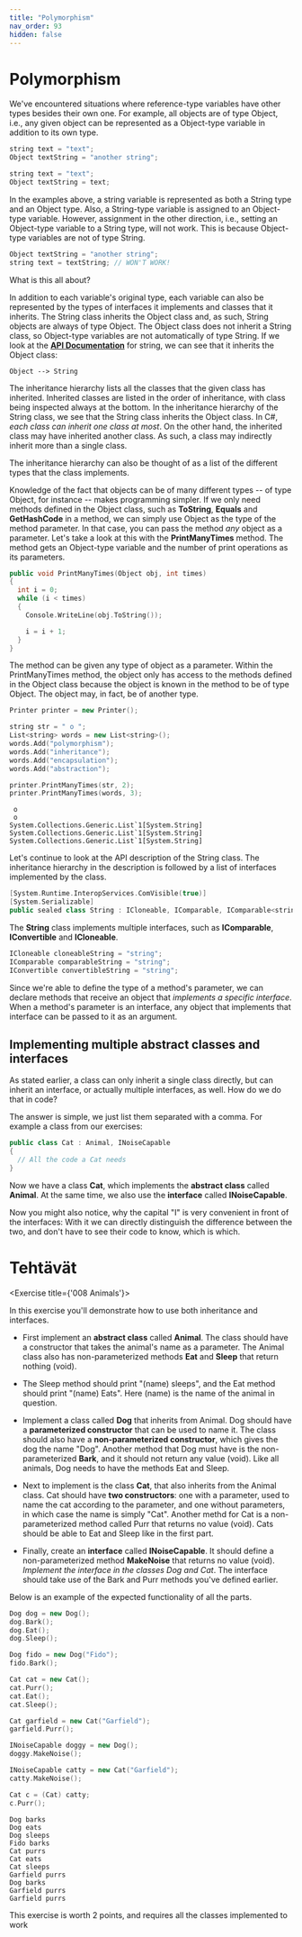 ```yaml
---
title: "Polymorphism"
nav_order: 93
hidden: false
---
```


# Polymorphism

We've encountered situations where reference-type variables have other types besides their own one. For example, all objects are of type Object, i.e., any given object can be represented as a Object-type variable in addition to its own type.

```cpp
string text = "text";
Object textString = "another string";
```

```cpp
string text = "text";
Object textString = text;
```

In the examples above, a string variable is represented as both a String type and an Object type. Also, a String-type variable is assigned to an Object-type variable. However, assignment in the other direction, i.e., setting an Object-type variable to a String type, will not work. This is because Object-type variables are not of type String.

```cpp
Object textString = "another string";
string text = textString; // WON'T WORK!
```

What is this all about?

In addition to each variable's original type, each variable can also be represented by the types of interfaces it implements and classes that it inherits. The String class inherits the Object class and, as such, String objects are always of type Object. The Object class does not inherit a String class, so Object-type variables are not automatically of type String. If we look at the [**API Documentation**](https://docs.microsoft.com/en-us/dotnet/api/system.string?view=netframework-4.8) for string, we can see that it inherits the Object class:

```console
Object --> String
```

The inheritance hierarchy lists all the classes that the given class has inherited. Inherited classes are listed in the order of inheritance, with class being inspected always at the bottom. In the inheritance hierarchy of the String class, we see that the String class inherits the Object class. In C#, *each class can inherit one class at most*. On the other hand, the inherited class may have inherited another class. As such, a class may indirectly inherit more than a single class.

The inheritance hierarchy can also be thought of as a list of the different types that the class implements.

Knowledge of the fact that objects can be of many different types -- of type Object, for instance -- makes programming simpler. If we only need methods defined in the Object class, such as **ToString**, **Equals** and **GetHashCode** in a method, we can simply use Object as the type of the method parameter. In that case, you can pass the method *any* object as a parameter. Let's take a look at this with the **PrintManyTimes** method. The method gets an Object-type variable and the number of print operations as its parameters.

```cpp
public void PrintManyTimes(Object obj, int times)
{
  int i = 0;
  while (i < times)
  {
    Console.WriteLine(obj.ToString());

    i = i + 1;
  }
}
```

The method can be given any type of object as a parameter. Within the PrintManyTimes method, the object only has access to the methods defined in the Object class because the object is known in the method to be of type Object. The object may, in fact, be of another type.

```cpp
Printer printer = new Printer();

string str = " o ";
List<string> words = new List<string>();
words.Add("polymorphism");
words.Add("inheritance");
words.Add("encapsulation");
words.Add("abstraction");

printer.PrintManyTimes(str, 2);
printer.PrintManyTimes(words, 3);
```

```console
 o 
 o
System.Collections.Generic.List`1[System.String]
System.Collections.Generic.List`1[System.String]
System.Collections.Generic.List`1[System.String]
```

Let's continue to look at the API description of the String class. The inheritance hierarchy in the description is followed by a list of interfaces implemented by the class.

```cpp
[System.Runtime.InteropServices.ComVisible(true)]
[System.Serializable]
public sealed class String : ICloneable, IComparable, IComparable<string>, IConvertible, IEquatable<string>, System.Collections.Generic.IEnumerable<char>
```

The **String** class implements multiple interfaces, such as **IComparable**, **IConvertible** and **ICloneable**.

```cpp
ICloneable cloneableString = "string";
IComparable comparableString = "string";
IConvertible convertibleString = "string";
```

Since we're able to define the type of a method's parameter, we can declare methods that receive an object that *implements a specific interface*. When a method's parameter is an interface, any object that implements that interface can be passed to it as an argument.

## Implementing multiple abstract classes and interfaces

As stated earlier, a class can only inherit a single class directly, but can inherit an interface, or actually multiple interfaces, as well. How do we do that in code?

The answer is simple, we just list them separated with a comma. For example a class from our exercises:

```cpp
public class Cat : Animal, INoiseCapable
{
  // All the code a Cat needs
}
```

Now we have a class **Cat**, which implements the **abstract class** called **Animal**. At the same time, we also use the **interface** called **INoiseCapable**. 

Now you might also notice, why the capital "I" is very convenient in front of the interfaces: With it we can directly distinguish the difference between the two, and don't have to see their code to know, which is which.


# Tehtävät

<Exercise title={'008 Animals'}>

In this exercise you'll demonstrate how to use both inheritance and interfaces.

* First implement an **abstract class** called **Animal**. The class should have a constructor that takes the animal's name as a parameter. The Animal class also has non-parameterized methods **Eat** and **Sleep** that return nothing (void).

* The Sleep method should print "(name) sleeps", and the Eat method should print "(name) Eats". Here (name) is the name of the animal in question.

* Implement a class called **Dog** that inherits from Animal. Dog should have a **parameterized constructor** that can be used to name it. The class should also have a **non-parameterized constructor**, which gives the dog the name "Dog". Another method that Dog must have is the non-parameterized **Bark**, and it should not return any value (void). Like all animals, Dog needs to have the methods Eat and Sleep.

* Next to implement is the class **Cat**, that also inherits from the Animal class. Cat should have **two constructors**: one with a parameter, used to name the cat according to the parameter, and one without parameters, in which case the name is simply "Cat". Another methd for Cat is a non-parameterized method called Purr that returns no value (void). Cats should be able to Eat and Sleep like in the first part.

* Finally, create an **interface** called **INoiseCapable**. It should define a non-parameterized method **MakeNoise** that returns no value (void). *Implement the interface in the classes Dog and Cat*. The interface should take use of the Bark and Purr methods you've defined earlier.

Below is an example of the expected functionality of all the parts.

```cpp
Dog dog = new Dog();
dog.Bark();
dog.Eat();
dog.Sleep();

Dog fido = new Dog("Fido");
fido.Bark();

Cat cat = new Cat();
cat.Purr();
cat.Eat();
cat.Sleep();

Cat garfield = new Cat("Garfield");
garfield.Purr();

INoiseCapable doggy = new Dog();
doggy.MakeNoise();

INoiseCapable catty = new Cat("Garfield");
catty.MakeNoise();

Cat c = (Cat) catty;
c.Purr();
```

```console
Dog barks
Dog eats
Dog sleeps
Fido barks
Cat purrs
Cat eats 
Cat sleeps
Garfield purrs
Dog barks 
Garfield purrs 
Garfield purrs
```

<Note>This exercise is worth 2 points, and requires all the classes implemented to work</Note>

</Exercise>